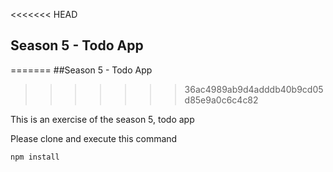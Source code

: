<<<<<<< HEAD
## Season 5 - Todo App
=======
##Season 5 - Todo App
>>>>>>> 36ac4989ab9d4adddb40b9cd05d85e9a0c6c4c82

This is an exercise of the season 5, todo app

Please clone and execute this command

```
npm install
```